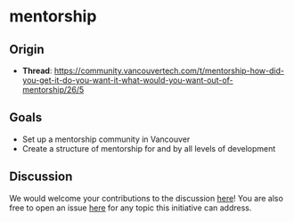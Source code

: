 # mentorship

## Origin

* **Thread**: https://community.vancouvertech.com/t/mentorship-how-did-you-get-it-do-you-want-it-what-would-you-want-out-of-mentorship/26/5

## Goals

* Set up a mentorship community in Vancouver
* Create a structure of mentorship for and by all levels of development

## Discussion

We would welcome your contributions to the discussion [here](https://community.vancouvertech.com/t/mentorship-how-did-you-get-it-do-you-want-it-what-would-you-want-out-of-mentorship/26/5)!
You are also free to open an issue [here](https://github.com/gastowngang/mentorship/issues)
for any topic this initiative can address.
